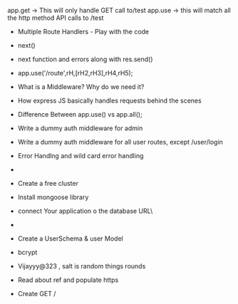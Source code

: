  app.get -> This will only handle GET call to/test 
 app.use -> this will match all the http method API calls  to /test



- Multiple Route Handlers - Play with  the code
- next()
- next function and errors along with res.send()
- app.use('/route',rH,[rH2,rH3],rH4,rH5);

- What is a Middleware? Why do we need it?
- How express JS basically handles requests behind the scenes
- Difference Between app.use() vs app.all();
- Write a dummy auth middleware for admin
- Write a dummy auth middleware for all user routes,  except /user/login
- Error Handlng and wild card error handling


- 
- Create a free cluster
- Install mongoose library
- connect Your application o the database URL\
- 

- Create a UserSchema & user Model

- bcrypt 
- Vijayyy@323 , salt is random things rounds

- Read about ref and populate https
- Create GET /